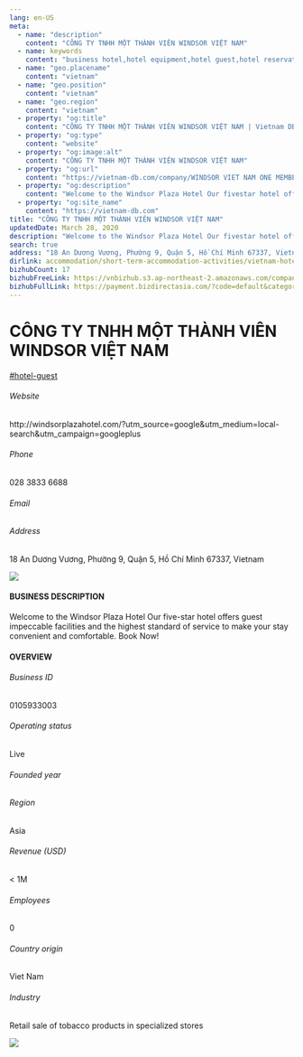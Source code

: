 ```yaml
---
lang: en-US
meta:
  - name: "description"
    content: "CÔNG TY TNHH MỘT THÀNH VIÊN WINDSOR VIỆT NAM"
  - name: keywords
    content: "business hotel,hotel equipment,hotel guest,hotel reservation,hotels,leisure hotel,membership,on site,resort,resort hotels,tourism,travelers,vacation,vacation,vacation,vietnam-hotel-guest-companies"
  - name: "geo.placename"
    content: "vietnam"
  - name: "geo.position"
    content: "vietnam"
  - name: "geo.region"
    content: "vietnam"
  - property: "og:title"
    content: "CÔNG TY TNHH MỘT THÀNH VIÊN WINDSOR VIỆT NAM | Vietnam DB"
  - property: "og:type"
    content: "website"
  - property: "og:image:alt"
    content: "CÔNG TY TNHH MỘT THÀNH VIÊN WINDSOR VIỆT NAM"
  - property: "og:url"
    content: "https://vietnam-db.com/company/WINDSOR VIET NAM ONE MEMBER COMPANY LIMITED-2638919"
  - property: "og:description"
    content: "Welcome to the Windsor Plaza Hotel Our fivestar hotel offers guest impeccable facilities and the highest standard of service to make your stay convenient and comfortable. Book Now!"
  - property: "og:site_name"
    content: "https://vietnam-db.com"
title: "CÔNG TY TNHH MỘT THÀNH VIÊN WINDSOR VIỆT NAM"
updatedDate: March 28, 2020
description: "Welcome to the Windsor Plaza Hotel Our fivestar hotel offers guest impeccable facilities and the highest standard of service to make your stay convenient and comfortable. Book Now!"
search: true
address: "18 An Dương Vương, Phường 9, Quận 5, Hồ Chí Minh 67337, Vietnam"
dirlink: accommodation/short-term-accommodation-activities/vietnam-hotel-guest-companies
bizhubCount: 17
bizhubFreeLink: https://vnbizhub.s3.ap-northeast-2.amazonaws.com/companies/vietnam-hotel-guest-companies_preview.xlsx
bizhubFullLink: https://payment.bizdirectasia.com/?code=default&category=bizhub&item=vietnam-hotel-guest-companies&redirect=https://vietnam-db.com
---
```



<div class="bd-item">
    <div class="item-content">
        <div class="detail-title-wrap">
            <h1 class="detail-title">
                CÔNG TY TNHH MỘT THÀNH VIÊN WINDSOR VIỆT NAM
            </h1>
        </div>
		<div class="detail-tagslist"><a href="/accommodation/short-term-accommodation-activities/tags/hotel-guest" class="detail-tagitem">#hotel-guest</a></div>
        <h6 class="bd-label">Website</h6>
        <p>http://windsorplazahotel.com/?utm_source=google&utm_medium=local-search&utm_campaign=googleplus</p>
		<h6 class="bd-label">Phone</h6>
        <p>028 3833 6688</p>
        <h6 class="bd-label">Email</h6>
        <p><a class="textColorPrimary" href="#"></a></p>
        <h6 class="bd-label">Address</h6>
        <p>18 An Dương Vương, Phường 9, Quận 5, Hồ Chí Minh 67337, Vietnam</p>
    </div>
</div>

<div class="banner-wrap text-center"><a href="" class="banner-link"><img src="/assets/vndb.com/BannerAds2.jpg" class="banner-img"></a></div>

<div class="bd-item">
    <div class="item-content">
        <h4 class="textColorPrimary item-title">BUSINESS DESCRIPTION</h4>
        <p>Welcome to the Windsor Plaza Hotel Our five-star hotel offers guest impeccable facilities and the highest standard of service to make your stay convenient and comfortable. Book Now!</p>
    </div>
</div>

<div class="bd-item">
    <div class="item-content">
        <h4 class="textColorPrimary item-title">OVERVIEW</h4>
        <div class="item-info">
            <h6 class="bd-label">Business ID</h6>
            <p>0105933003</p>
        </div>
        <div class="item-info">
            <h6 class="bd-label">Operating status</h6>
            <p>Live<small class="bd-status_dot live"></small></p>
        </div>
        <div class="item-info">
            <h6 class="bd-label">Founded year</h6>
            <p></p>
        </div>
        <div class="item-info">
            <h6 class="bd-label">Region</h6>
            <p>Asia</p>
        </div>
        <div class="item-info">
            <h6 class="bd-label">Revenue (USD)</h6>
            <p>&lt; 1M</p>
        </div>
        <div class="item-info">
            <h6 class="bd-label">Employees</h6>
            <p>0</p>
        </div>
        <div class="item-info">
            <h6 class="bd-label">Country origin</h6>
            <p>Viet Nam</p>
        </div>
        <div class="item-info">
            <h6 class="bd-label">Industry</h6>
            <p>Retail sale of tobacco products in specialized stores</p>
        </div>
    </div>
</div>

<div class="banner-wrap text-center"><a href="" class="banner-link"><img src="/assets/vndb.com/BannerAd_04_728x90.jpg" class="banner-img"></a></div>

<CustomPopup popupTitle="ENTER EMAIL TO DOWNLOAD" popupSubTitle="The companies data will be sent to your inbox. Please enter your email." :free="this.$frontmatter.bizhubFreeLink" :paid="this.$frontmatter.bizhubFullLink" :count="this.$frontmatter.bizhubCount"/>


